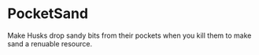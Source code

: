 # PocketSand
 
Make Husks drop sandy bits from their pockets when you kill them to make sand a renuable resource.